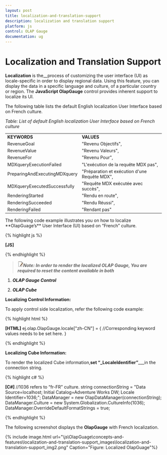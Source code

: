 ```yaml
---
layout: post
title: localization-and-translation-support
description: localization and translation support
platform: js
control: OLAP Gauge
documentation: ug
---
```


# Localization and Translation Support

**Localization** is the__process of customizing the user interface (UI) as locale-specific in order to display regional data. Using this feature, you can display the data in a specific language and culture, of a particular country or region. The **JavaScript OlapGauge** control provides inherent support to localize its UI.

The following table lists the default English localization User Interface based on French culture.

_Table: List of default English localization User Interface based on French culture_



<table>
<tr>
<td>
<b>KEYWORDS</b></td><td>
<b>VALUES</b></td></tr>
<tr>
<td>
RevenueGoal</td><td>
"Revenu Objectifs",</td></tr>
<tr>
<td>
RevenueValue</td><td>
"Revenu Valeurs",</td></tr>
<tr>
<td>
RevenueFor</td><td>
"Revenu Pour",</td></tr>
<tr>
<td>
MDXqueryExecutionFailed</td><td>
"L'exécution de la requête MDX pas",</td></tr>
<tr>
<td>
PreparingAndExecutingMDXquery</td><td>
"Préparation et exécution d'une Requête MDX",</td></tr>
<tr>
<td>
MDXqueryExecutedSuccessfully</td><td>
"Requête MDX exécutée avec succès",</td></tr>
<tr>
<td>
RenderingStarted</td><td>
"Rendu en route",</td></tr>
<tr>
<td>
RenderingSucceeded</td><td>
"Rendu Réussi",</td></tr>
<tr>
<td>
RenderingFailed</td><td>
"Rendant pas"</td></tr>
</table>
The following code example illustrates you on how to localize **OlapGuage’s** User Interface (UI) based on “French” culture.



{% highlight js %}

**[JS]**
<script type="text/javascript">
 ej.olap.OlapGauge.locale["fr-FR"] = {
                        RevenueGoal: "Objectif de chiffre d'affaires",
                        RevenueValue: "Valeur du chiffre d'affaires",
                        RevenueFor: "Recettes pour",
                        MDXqueryExecutionFailed: "L'exécution de la requête MDX pas",
                        PreparingAndExecutingMDXquery: "La préparation et l'exécution de la requête MDX",
                        MDXqueryExecutedSuccessfully: "MDX requête exécutée avec succès",
                        RenderingStarted: "Rendu commencé",
                        RenderingSucceeded: "Rendu réussi",
                        RenderingFailed: "Rendant pas"
                    }

 $(function () {
$("#OlapGauge1").ejOlapGauge({ url: "../wcf/OlapGaugeService.svc", enableTooltip: true,locale:"fr-FR",
                            backgroundColor: "transparent", 
                            scales: [{
                                showRanges: true, 
                                radius: 150, showScaleBar: true, size: 1,
                                border: {
                                    width: 0.5
                                },
                                showIndicators: true, showLabels: true,
                                pointers: [{
                                    type: "needle",
                                    showBackNeedle: true,
                                    backNeedleLength: 20,
                                    length: 120,
                                    width: 9
                                },
                        {
                            type: "marker",
                            markerType: "diamond",
                            distanceFromScale: 5,
                            placement: "center",
                            backgroundColor: "#29A4D9",
                            length: 25,
                            width: 15
                        }],
                                ticks: [{
                                    type: "major",
                                    distanceFromScale: 15,
                                    height: 16,
                                    width: 1, color: "#8c8c8c"
                                },
                                {
                                    type: "minor",
                                    height: 6,
                                    width: 1,
                                    distanceFromScale: 2,
                                    color: "#8c8c8c"
                                }],
                                labels: [{
                                    color: "#8c8c8c"
                                }],
                                ranges: [{
                                    distanceFromScale: -5,size:7,
                                    backgroundColor: "#fc0606",
                                    border: {color: "#fc0606"}
                                }, {
                                    distanceFromScale: -5, size: 7
                                }],
                                customLabels: [{
                                    position: { x: 180, y: 290 },
                                    font: { size: "10px", fontFamily: "Segoe UI", fontStyle: "Normal" }, color: "#666666"
                                }, {
                                    position: { x: 180, y: 320 },
                                    font: { size: "10px", fontFamily: "Segoe UI", fontStyle: "Normal" }, color: "#666666"
                                }, {
                                    position: { x: 180, y: 150 },
                                    font: { size: "12px", fontFamily: "Segoe UI", fontStyle: "Normal" }, color: "#666666"
                                }]
                            }]
                        });
                    });
                </script>


{% endhighlight %}



> ![C:\Users\labuser\Desktop\note.jpg](localization-and-translation-support_images\localization-and-translation-support_img1.jpeg)_**Note: In order to render the localized OLAP Gauge, You are required to reset the content available in both**_

1. _**OLAP Gauge Control**_

2. _**OLAP Cube**_

**Localizing Control Information:**

To apply control side localization, refer the following code example:



{% highlight html %}

**[HTML]**
ej.olap.OlapGauge.locale["zh-CN"] = {
//Corresponding keyword values needs to be set here.
}


{% endhighlight %}



**Localizing Cube Information:**

To render the localized Cube information,__set “_**Locale**__**Identifier”**___in the connection string.



{% highlight c# %}

**[C#]**
//1036 refers to “fr-FR” culture.
string connectionString = "Data Source=localhost; Initial Catalog=Adventure Works DW; Locale Identifier=1036;";
DataManager = new OlapDataManager(connectionString);
DataManager.Culture = new System.Globalization.CultureInfo(1036);
DataManager.OverrideDefaultFormatStrings = true;


{% endhighlight %}

The following screenshot displays the **OlapGauge** with French localization.

{% include image.html url="\js\OlapGuage\concepts-and-features\localization-and-translation-support_images\localization-and-translation-support_img2.png" Caption="Figure: Localized OlapGuage"%}

